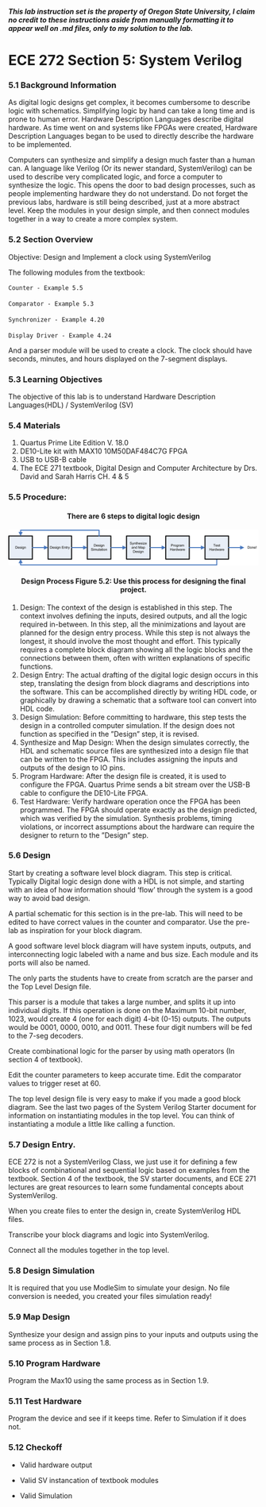 _**This lab instruction set is the property of Oregon State University, I claim no credit to these instructions aside from manually formatting it to appear well on .md files, only to my solution to the lab.**_

# ECE 272 Section 5: System Verilog
### 5.1 Background Information
As digital logic designs get complex, it becomes cumbersome to describe logic with schematics. Simplifying logic by hand can take a long time and is prone to human error. Hardware Description Languages describe digital hardware. As time went on and systems like FPGAs were created, Hardware Description Languages began to be used to directly describe the hardware to be implemented.

 

Computers can synthesize and simplify a design much faster than a human can. A language like Verilog (Or its newer standard, SystemVerilog) can be used to describe very complicated logic, and force a computer to synthesize the logic. This opens the door to bad design processes, such as people implementing hardware they do not understand. Do not forget the previous labs, hardware is still being described, just at a more abstract level. Keep the modules in your design simple, and then connect modules together in a way to create a more complex system.

 

### 5.2 Section Overview
Objective: Design and Implement a clock using SystemVerilog

The following modules from the textbook:

    Counter - Example 5.5

    Comparator - Example 5.3

    Synchronizer - Example 4.20

    Display Driver - Example 4.24

And a parser module will be used to create a clock. The clock should have seconds, minutes, and hours displayed on the 7-segment displays.  

### 5.3 Learning Objectives
 The objective of this lab is to understand Hardware Description Languages(HDL) / SystemVerilog (SV) 

### 5.4 Materials
1. Quartus Prime Lite Edition V. 18.0
2. DE10-Lite kit with MAX10 10M50DAF484C7G FPGA 
3. USB to USB-B cable
4. The ECE 271 textbook, Digital Design and Computer Architecture by Drs. David and Sarah Harris CH. 4 & 5
### 5.5 Procedure:
#### <div align="center">There are 6 steps to digital logic design</div>
![Design Process Flow](https://github.com/regerj/ECE-272-Lab-4/blob/master/4.1%20Design%20Process.png)
#### <div align="center">Design Process Figure 5.2: Use this process for designing the final project.</div>

1. Design: The context of the design is established in this step. The context involves defining the inputs, desired outputs, and all the logic required in-between. In this step, all the minimizations and layout are planned for the design entry process. While this step is not always the longest, it should involve the most thought and effort. This typically requires a complete block diagram showing all the logic blocks and the connections between them, often with written explanations of specific functions. 
2. Design Entry: The actual drafting of the digital logic design occurs in this step, translating the design from block diagrams and descriptions into the software. This can be accomplished directly by writing HDL code, or graphically by drawing a schematic that a software tool can convert into HDL code. 
3. Design Simulation: Before committing to hardware, this step tests the design in a controlled computer simulation. If the design does not function as specified in the ”Design” step, it is revised. 
4. Synthesize and Map Design: When the design simulates correctly, the HDL and schematic source files are synthesized into a design file that can be written to the FPGA. This includes assigning the inputs and outputs of the design to IO pins. 
5. Program Hardware: After the design file is created, it is used to configure the FPGA. Quartus Prime sends a bit stream over the USB-B cable to configure the DE10-Lite FPGA. 
6. Test Hardware: Verify hardware operation once the FPGA has been programmed. The FPGA should operate exactly as the design predicted, which was verified by the simulation. Synthesis problems, timing violations, or incorrect assumptions about the hardware can require the designer to return to the ”Design” step.
### 5.6 Design
Start by creating a software level block diagram. This step is critical. Typically Digital logic design done with a HDL is not simple, and starting with an idea of how information should ‘flow’ through the system is a good way to avoid bad design.

A partial schematic for this section is in the pre-lab. This will need to be edited to have correct values in the counter and comparator. Use the pre-lab as inspiration for your block diagram.

A good software level block diagram will have system inputs, outputs, and interconnecting logic labeled with a name and bus size. Each module and its ports will also be named.

 

The only parts the students have to create from scratch are the parser and the Top Level Design file.  

 

This parser is a module that takes a large number, and splits it up into individual digits. If this operation is done on the Maximum 10-bit number, 1023, would create 4 (one for each digit) 4-bit (0-15) outputs. The outputs would be 0001, 0000, 0010, and 0011. These four digit numbers will be fed to the 7-seg decoders.  

Create combinational logic for the parser by using math operators (In section 4 of textbook).

Edit the counter parameters to keep accurate time. Edit the comparator values to trigger reset at 60.  

 

The top level design file is very easy to make if you made a good block diagram. See the last two pages of the System Verilog Starter document for information on instantiating modules in the top level. You can think of instantiating a module a little like calling a function.

### 5.7 Design Entry.
ECE 272 is not a SystemVerilog Class, we just use it for defining a few blocks of combinational and sequential logic based on examples from the textbook.  Section 4 of the textbook, the SV starter documents, and ECE 271 lectures are great resources to learn some fundamental concepts about SystemVerilog.

 

When you create files to enter the design in, create SystemVerilog HDL files.

 

Transcribe your block diagrams and logic into SystemVerilog.

Connect all the modules together in the top level.

### 5.8 Design Simulation
It is required that you use ModleSim to simulate your design. No file conversion is needed, you created your files simulation ready! 

### 5.9 Map Design
Synthesize your design and assign pins to your inputs and outputs using the same process as in Section 1.8.

### 5.10 Program Hardware
Program the Max10 using the same process as in Section 1.9.

### 5.11 Test Hardware
Program the device and see if it keeps time. Refer to Simulation if it does not. 

### 5.12 Checkoff
* Valid hardware output

* Valid SV instancation of textbook modules

* Valid Simulation

